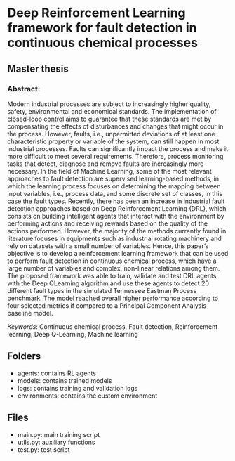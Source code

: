 # Deep Reinforcement Learning framework for fault detection in continuous chemical processes

## Master thesis
### Abstract:

Modern industrial processes are subject to increasingly higher quality, safety, environmental and economical standards. The implementation of closed-loop control aims to guarantee that these standards are met by compensating the effects of disturbances and changes that might occur in the process. However, faults, i.e., unpermitted deviations of at least one characteristic property or variable of the system, can still happen in most industrial processes. Faults can significantly impact the process and make it more difficult to meet several requirements. Therefore, process monitoring tasks that
detect, diagnose and remove faults are increasingly more necessary. In the field of Machine Learning, some of the most relevant approaches to fault detection are supervised learning-based methods, in which the learning process focuses on determining the mapping between input variables, i.e., process data, and some discrete set of classes, in this case the fault types. Recently, there has been an increase in industrial fault detection approaches based on Deep Reinforcement Learning (DRL), which consists on building intelligent agents that interact with the environment by performing actions
and receiving rewards based on the quality of the actions performed. However, the majority of the methods currently found in literature focuses in equipments such as industrial rotating machinery and rely on datasets with a small number of variables. Hence, this paper’s objective is to develop a reinforcement learning framework that can be used to perform fault detection in continuous chemical process, which have a large number of variables and complex, non-linear relations among them. The proposed framework was able to train, validate and test DRL agents with the Deep QLearning algorithm and use these agents to detect 20 different fault types in the simulated Tennessee Eastman Process benchmark. The model reached overall higher performance according to four selected metrics if compared to a Principal Component Analysis baseline model.

*Keywords*: Continuous chemical process, Fault detection, Reinforcement learning, Deep Q-Learning, Machine learning
## Folders
- agents: contains RL agents
- models: contains trained models
- logs: contains training and validation logs
- environments: contains the custom environment

## Files
- main.py: main training script
- utils.py: auxiliary functions
- test.py: test script


